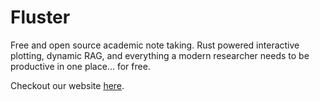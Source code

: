 # Fluster

Free and open source academic note taking. Rust powered interactive plotting, dynamic RAG, and everything a modern researcher needs to be productive in one place... for free.

Checkout our website [here](https://ulld.vercel.app).
